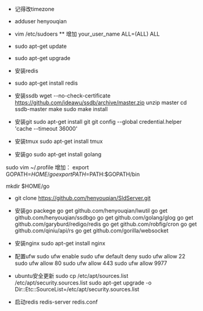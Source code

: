 * 记得改timezone

* adduser henyouqian
* vim /etc/sudoers
** 增加 your_user_name ALL=(ALL) ALL
* sudo apt-get update
* sudo apt-get upgrade

- 安装redis
* sudo apt-get install redis

- 安装ssdb
wget --no-check-certificate https://github.com/ideawu/ssdb/archive/master.zip
unzip master
cd ssdb-master
make
sudo make install

- 安装git
sudo apt-get install git
git config --global credential.helper 'cache --timeout 36000'

- 安装tmux
sudo apt-get install tmux

- 安装go
sudo apt-get install golang

sudo vim ~/.profile
增加：
export GOPATH=$HOME/go
export PATH=$PATH:$GOPATH/bin

mkdir $HOME/go

- git clone https://github.com/henyouqian/SldServer.git

- 安装go packege
go get github.com/henyouqian/lwutil
go get github.com/henyouqian/ssdbgo
go get github.com/golang/glog
go get github.com/garyburd/redigo/redis
go get github.com/robfig/cron
go get github.com/qiniu/api/rs
go get github.com/gorilla/websocket

- 安装nginx
sudo apt-get install nginx

- 配置ufw
sudo ufw enable
sudo ufw default deny 
sudo ufw allow 22
sudo ufw allow 80
sudo ufw allow 443
sudo ufw allow 9977

- ubuntu安全更新
sudo cp /etc/apt/sources.list /etc/apt/security.sources.list
sudo apt-get upgrade -o Dir::Etc::SourceList=/etc/apt/security.sources.list

- 启动redis
redis-server redis.conf